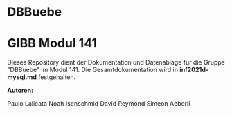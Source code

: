 # DBBuebe


GIBB Modul 141
=======

Dieses Repository dient der Dokumentation und Datenablage für die Gruppe "DBBuebe" im Modul 141.
Die Gesamtdokumentation wird in **inf2021d-mysql.md** festgehalten.

 **Autoren:**

Paulo Lalicata
Noah Isenschmid
David Reymond
Simeon Aeberli

